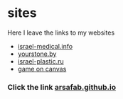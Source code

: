# sites
Here I leave the links to my websites
<br />
<ul>
<li><a href="https://israel-medical.info/">israel-medical.info</a></li>
<li><a href="https://yourstone.by">yourstone.by</a></li>
<li><a href="https://israel-plastic.ru/">israel-plastic.ru</a></li>
<li><a href="https://arsafab.github.io/meteora/">game on canvas</a></li>
</ul>

### Click the link <a href="https://arsafab.github.io/">arsafab.github.io</a>
